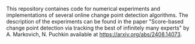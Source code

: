 This repository containes code for numerical experiments and implementations of several online change point detection algorithms. The description of the experiments can be found in the paper "Score-based change point detection via tracking the best of infinitely many experts" by A. Markovich, N. Puchkin available at https://arxiv.org/abs/2408.14073.
